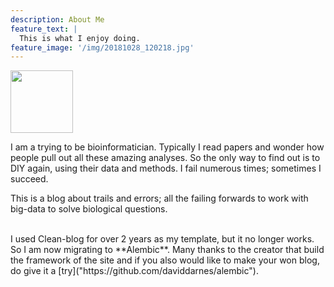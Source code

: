 ```yaml
---
description: About Me
feature_text: |
  This is what I enjoy doing.
feature_image: '/img/20181028_120218.jpg'
---
```


<a href="https://avatars2.githubusercontent.com/u/32728871?s=460&v=4"  target="https://github.com/AthenACHY">
<img src="https://avatars2.githubusercontent.com/u/32728871?s=460&v=4" height=100 width=100></a>
<br>
<p>I am a trying to be bioinformatician. Typically I read papers and wonder how people pull out all these amazing analyses. So the only way to find out is to DIY again, using their data and methods. I fail numerous times; sometimes I succeed.</p>

<p>This is a blog about trails and errors; all the failing forwards to work with big-data to solve biological questions. </p>
<br>
I used Clean-blog for over 2 years as my template, but it no longer works. So I am now migrating to **Alembic**.
Many thanks to the creator that build the framework of the site and if you also would like to make your won blog, do give it a [try]("https://github.com/daviddarnes/alembic").

